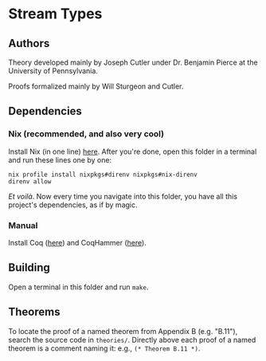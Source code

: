 # Stream Types

## Authors

Theory developed mainly by Joseph Cutler under Dr. Benjamin Pierce at the University of Pennsylvania.

Proofs formalized mainly by Will Sturgeon and Cutler.

## Dependencies

### Nix (recommended, and also very cool)
Install Nix (in one line) [here](https://nixos.org/download#nix-install-macos).
After you're done, open this folder in a terminal and run these lines one by one:
```
nix profile install nixpkgs#direnv nixpkgs#nix-direnv
direnv allow
```
_Et voilà_. Now every time you navigate into this folder, you have all this project's dependencies, as if by magic.

### Manual

Install Coq ([here](https://coq.inria.fr/download)) and CoqHammer ([here](https://coqhammer.github.io/#installation)).

## Building

Open a terminal in this folder and run `make`.

## Theorems

To locate the proof of a named theorem from Appendix B (e.g. "B.11"), search the source code in `theories/`.
Directly above each proof of a named theorem is a comment naming it: e.g., `(* Theorem B.11 *)`.
